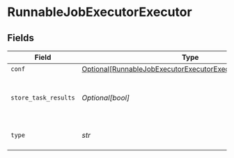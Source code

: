 # RunnableJobExecutorExecutor


## Fields

| Field                                                                                                                                       | Type                                                                                                                                        | Required                                                                                                                                    | Description                                                                                                                                 |
| ------------------------------------------------------------------------------------------------------------------------------------------- | ------------------------------------------------------------------------------------------------------------------------------------------- | ------------------------------------------------------------------------------------------------------------------------------------------- | ------------------------------------------------------------------------------------------------------------------------------------------- |
| `conf`                                                                                                                                      | [Optional[RunnableJobExecutorExecutorExecutorSpecificSettings]](../../models/shared/runnablejobexecutorexecutorexecutorspecificsettings.md) | :heavy_minus_sign:                                                                                                                          | N/A                                                                                                                                         |
| `store_task_results`                                                                                                                        | *Optional[bool]*                                                                                                                            | :heavy_minus_sign:                                                                                                                          | Determines whether or not to write task results to disk.                                                                                    |
| `type`                                                                                                                                      | *str*                                                                                                                                       | :heavy_check_mark:                                                                                                                          | The type of executor to run.                                                                                                                |